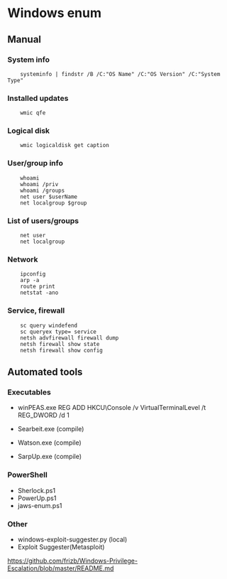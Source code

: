 # Windows enum

## Manual

### System info

```
    systeminfo | findstr /B /C:"OS Name" /C:"OS Version" /C:"System Type"
```

### Installed updates

```
    wmic qfe
```

### Logical disk

```
    wmic logicaldisk get caption
```

### User/group info

```
    whoami
    whoami /priv
    whoami /groups
    net user $userName
    net localgroup $group
```

### List of users/groups

```
    net user 
    net localgroup
```

### Network

```
    ipconfig
    arp -a
    route print
    netstat -ano
```

### Service, firewall

```
    sc query windefend
    sc queryex type= service
    netsh advfirewall firewall dump
    netsh firewall show state
    netsh firewall show config
```

## Automated tools

### Executables

- winPEAS.exe REG ADD HKCU\Console /v VirtualTerminalLevel /t REG_DWORD /d 1

- Searbeit.exe (compile)
- Watson.exe (compile)
- SarpUp.exe (compile)

### PowerShell
- Sherlock.ps1
- PowerUp.ps1
- jaws-enum.ps1

### Other
- windows-exploit-suggester.py (local)
- Exploit Suggester(Metasploit)

https://github.com/frizb/Windows-Privilege-Escalation/blob/master/README.md